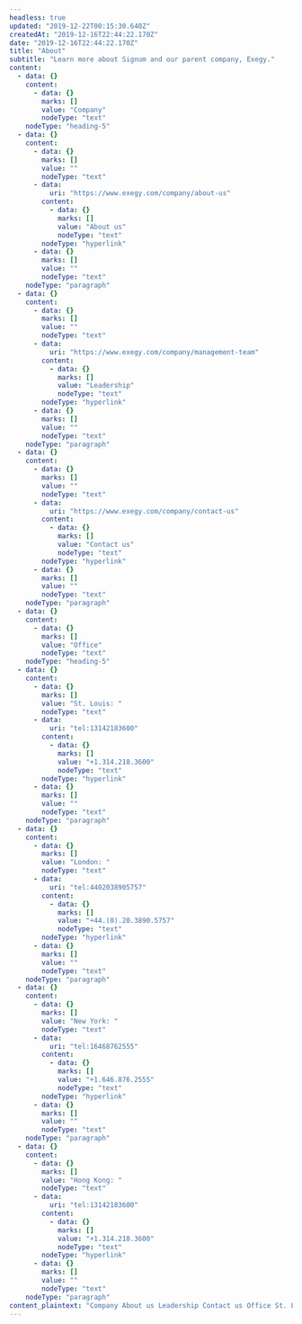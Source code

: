 ```yaml
---
headless: true
updated: "2019-12-22T00:15:30.640Z"
createdAt: "2019-12-16T22:44:22.170Z"
date: "2019-12-16T22:44:22.170Z"
title: "About"
subtitle: "Learn more about Signum and our parent company, Exegy."
content:
  - data: {}
    content:
      - data: {}
        marks: []
        value: "Company"
        nodeType: "text"
    nodeType: "heading-5"
  - data: {}
    content:
      - data: {}
        marks: []
        value: ""
        nodeType: "text"
      - data:
          uri: "https://www.exegy.com/company/about-us"
        content:
          - data: {}
            marks: []
            value: "About us"
            nodeType: "text"
        nodeType: "hyperlink"
      - data: {}
        marks: []
        value: ""
        nodeType: "text"
    nodeType: "paragraph"
  - data: {}
    content:
      - data: {}
        marks: []
        value: ""
        nodeType: "text"
      - data:
          uri: "https://www.exegy.com/company/management-team"
        content:
          - data: {}
            marks: []
            value: "Leadership"
            nodeType: "text"
        nodeType: "hyperlink"
      - data: {}
        marks: []
        value: ""
        nodeType: "text"
    nodeType: "paragraph"
  - data: {}
    content:
      - data: {}
        marks: []
        value: ""
        nodeType: "text"
      - data:
          uri: "https://www.exegy.com/company/contact-us"
        content:
          - data: {}
            marks: []
            value: "Contact us"
            nodeType: "text"
        nodeType: "hyperlink"
      - data: {}
        marks: []
        value: ""
        nodeType: "text"
    nodeType: "paragraph"
  - data: {}
    content:
      - data: {}
        marks: []
        value: "Office"
        nodeType: "text"
    nodeType: "heading-5"
  - data: {}
    content:
      - data: {}
        marks: []
        value: "St. Louis: "
        nodeType: "text"
      - data:
          uri: "tel:13142183600"
        content:
          - data: {}
            marks: []
            value: "+1.314.218.3600"
            nodeType: "text"
        nodeType: "hyperlink"
      - data: {}
        marks: []
        value: ""
        nodeType: "text"
    nodeType: "paragraph"
  - data: {}
    content:
      - data: {}
        marks: []
        value: "London: "
        nodeType: "text"
      - data:
          uri: "tel:4402038905757"
        content:
          - data: {}
            marks: []
            value: "+44.(0).20.3890.5757"
            nodeType: "text"
        nodeType: "hyperlink"
      - data: {}
        marks: []
        value: ""
        nodeType: "text"
    nodeType: "paragraph"
  - data: {}
    content:
      - data: {}
        marks: []
        value: "New York: "
        nodeType: "text"
      - data:
          uri: "tel:16468762555"
        content:
          - data: {}
            marks: []
            value: "+1.646.876.2555"
            nodeType: "text"
        nodeType: "hyperlink"
      - data: {}
        marks: []
        value: ""
        nodeType: "text"
    nodeType: "paragraph"
  - data: {}
    content:
      - data: {}
        marks: []
        value: "Hong Kong: "
        nodeType: "text"
      - data:
          uri: "tel:13142183600"
        content:
          - data: {}
            marks: []
            value: "+1.314.218.3600"
            nodeType: "text"
        nodeType: "hyperlink"
      - data: {}
        marks: []
        value: ""
        nodeType: "text"
    nodeType: "paragraph"
content_plaintext: "Company About us Leadership Contact us Office St. Louis: +1.314.218.3600 London: +44.(0).20.3890.5757 New York: +1.646.876.2555 Hong Kong: +1.314.218.3600"
---
```

